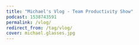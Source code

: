 ```yaml
---
title: "Michael's Vlog - Team Productivity Show"
podcast: 1538743591
permalink: /vlog/
redirect_from: /tag/vlog/
cover: michael.glasses.jpg
---
```

